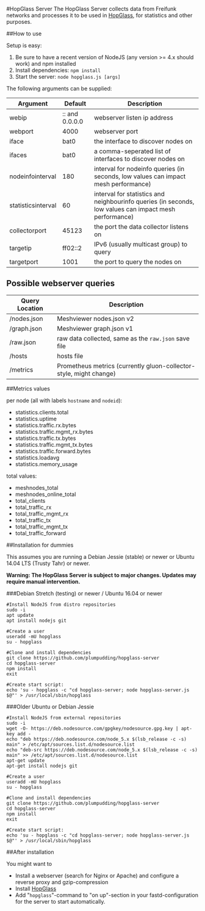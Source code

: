 #HopGlass Server
The HopGlass Server collects data from Freifunk networks and processes it to be used in [HopGlass](https://github.com/plumpudding/hopglass), for statistics and other purposes.

##How to use

Setup is easy:

1. Be sure to have a recent version of NodeJS (any version >= 4.x should work) and npm installed
2. Install dependencies:
   `npm install`
3. Start the server:
   `node hopglass.js [args]`

The following arguments can be supplied:

|Argument          |Default       |Description|
|------------------|--------------|---|
|webip             |:: and 0.0.0.0|webserver listen ip address
|webport           |4000          |webserver port|
|iface             |bat0          |the interface to discover nodes on|
|ifaces            |bat0          |a comma-seperated list of interfaces to discover nodes on|
|nodeinfointerval  |180           |interval for nodeinfo queries (in seconds, low values can impact mesh performance)|
|statisticsinterval|60            |interval for statistics and neighbourinfo queries (in seconds, low values can impact mesh performance)|
|collectorport     |45123         |the port the data collector listens on|
|targetip          |ff02::2       |IPv6 (usually multicast group) to query|
|targetport        |1001          |the port to query the nodes on|

Possible webserver queries
--------------------------

|Query Location|Description|
|--------------|---|
|/nodes.json   |Meshviewer nodes.json v2|
|/graph.json   |Meshviewer graph.json v1|
|/raw.json     |raw data collected, same as the `raw.json` save file|
|/hosts        |hosts file|
|/metrics      |Prometheus metrics (currently gluon-collector-style, might change)|

##Metrics values

per node (all with labels `hostname` and `nodeid`):

- statistics.clients.total
- statistics.uptime
- statistics.traffic.rx.bytes
- statistics.traffic.mgmt_rx.bytes
- statistics.traffic.tx.bytes
- statistics.traffic.mgmt_tx.bytes
- statistics.traffic.forward.bytes
- statistics.loadavg
- statistics.memory_usage

total values:

- meshnodes_total
- meshnodes_online_total
- total_clients
- total_traffic_rx
- total_traffic_mgmt_rx
- total_traffic_tx
- total_traffic_mgmt_tx
- total_traffic_forward

##Installation for dummies

This assumes you are running a Debian Jessie (stable) or newer or Ubuntu 14.04 LTS (Trusty Tahr) or newer. 

**Warning: The HopGlass Server is subject to major changes. Updates may require manual intervention.**

###Debian Stretch (testing) or newer / Ubuntu 16.04 or newer

```
#Install NodeJS from distro repositories
sudo -i
apt update
apt install nodejs git

#Create a user
useradd -mU hopglass
su - hopglass

#Clone and install dependencies
git clone https://github.com/plumpudding/hopglass-server
cd hopglass-server
npm install
exit

#Create start script:
echo 'su - hopglass -c "cd hopglass-server; node hopglass-server.js $@"' > /usr/local/sbin/hopglass
```

###Older Ubuntu or Debian Jessie

```
#Install NodeJS from external repositories
sudo -i
wget -O- https://deb.nodesource.com/gpgkey/nodesource.gpg.key | apt-key add -
echo "deb https://deb.nodesource.com/node_5.x $(lsb_release -c -s) main" > /etc/apt/sources.list.d/nodesource.list
echo "deb-src https://deb.nodesource.com/node_5.x $(lsb_release -c -s) main" >> /etc/apt/sources.list.d/nodesource.list
apt-get update
apt-get install nodejs git

#Create a user
useradd -mU hopglass
su - hopglass

#Clone and install dependencies
git clone https://github.com/plumpudding/hopglass-server
cd hopglass-server
npm install
exit

#Create start script:
echo 'su - hopglass -c "cd hopglass-server; node hopglass-server.js $@"' > /usr/local/sbin/hopglass
```

##After installation

You might want to
- Install a webserver (search for Nginx or Apache) and configure a reverse proxy and gzip-compression
- Install [HopGlass](https://github.com/plumpudding/hopglass)
- Add "`hopglass`"-command to "on up"-section in your fastd-configuration for the server to start automatically.
